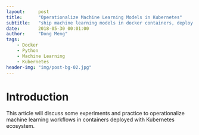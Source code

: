 ```yaml
---
layout:     post
title:      "Operationalize Machine Learning Models in Kubernetes"
subtitle:   "ship machine learning models in docker containers, deploy and autoscale them in kubernetes"
date:       2018-05-30 00:01:00
author:     "Dong Meng"
tags:
    - Docker
    - Python
    - Machine Learning
    - Kubernetes
header-img: "img/post-bg-02.jpg"
---
```


# Introduction
This article will discuss some experiments and practice to operationalize machine learning workflows in containers deployed with Kubernetes ecosystem. 

